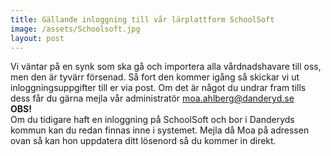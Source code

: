 ```yaml
---
title: Gällande inloggning till vår lärplattform SchoolSoft
image: /assets/Schoolsoft.jpg
layout: post
---
```

Vi väntar på en synk som ska gå och importera alla vårdnadshavare till oss, men den är tyvärr försenad. 
Så fort den kommer igång så skickar vi ut inloggningsuppgifter till er via post. 
Om det är något du undrar fram tills dess får du gärna mejla vår administratör [moa.ahlberg@danderyd.se](mailto:moa.ahlberg@danderyd.se)
<br>
<b>OBS!</b>
<br>
Om du tidigare haft en inloggning på SchoolSoft och bor i Danderyds kommun kan du redan finnas inne i systemet. 
Mejla då Moa på adressen ovan så kan hon uppdatera ditt lösenord så du kommer in direkt.
